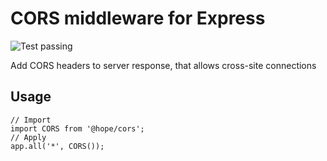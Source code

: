 CORS middleware for Express
===========================
![Test passing](https://travis-ci.org/HopeUA/cors.module.svg?branch=master)

Add CORS headers to server response, that allows cross-site connections

Usage
-----
    // Import
    import CORS from '@hope/cors';
    // Apply
    app.all('*', CORS());
